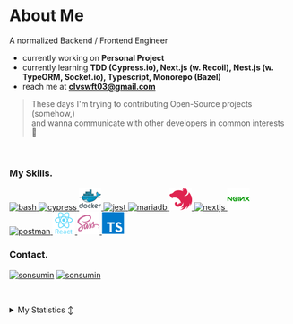 # About Me

A normalized Backend / Frontend Engineer

- currently working on **Personal Project**
- currently learning **TDD (Cypress.io), Next.js (w. Recoil), Nest.js (w. TypeORM, Socket.io), Typescript, Monorepo (Bazel)**
- reach me at **clvswft03@gmail.com**

> These days I'm trying to contributing Open-Source projects (somehow,)\
> and wanna communicate with other developers in common interests 💬

&nbsp;

<h3 align="left">My Skills.</h3>
<p align="left"> <a href="https://www.gnu.org/software/bash/" target="_blank" rel="noreferrer"> <img src="https://www.vectorlogo.zone/logos/gnu_bash/gnu_bash-icon.svg" alt="bash" width="40" height="40"/> </a> <a href="https://www.cypress.io" target="_blank" rel="noreferrer"> <img src="https://raw.githubusercontent.com/simple-icons/simple-icons/6e46ec1fc23b60c8fd0d2f2ff46db82e16dbd75f/icons/cypress.svg" alt="cypress" width="40" height="40"/> </a> <a href="https://www.docker.com/" target="_blank" rel="noreferrer"> <img src="https://raw.githubusercontent.com/devicons/devicon/master/icons/docker/docker-original-wordmark.svg" alt="docker" width="40" height="40"/> </a> <a href="https://jestjs.io" target="_blank" rel="noreferrer"> <img src="https://www.vectorlogo.zone/logos/jestjsio/jestjsio-icon.svg" alt="jest" width="40" height="40"/> </a> <a href="https://mariadb.org/" target="_blank" rel="noreferrer"> <img src="https://www.vectorlogo.zone/logos/mariadb/mariadb-icon.svg" alt="mariadb" width="40" height="40"/> </a> <a href="https://nestjs.com/" target="_blank" rel="noreferrer"> <img src="https://raw.githubusercontent.com/devicons/devicon/master/icons/nestjs/nestjs-plain.svg" alt="nestjs" width="40" height="40"/> </a> <a href="https://nextjs.org/" target="_blank" rel="noreferrer"> <img src="https://cdn.worldvectorlogo.com/logos/nextjs-2.svg" alt="nextjs" width="40" height="40"/> </a> <a href="https://www.nginx.com" target="_blank" rel="noreferrer"> <img src="https://raw.githubusercontent.com/devicons/devicon/master/icons/nginx/nginx-original.svg" alt="nginx" width="40" height="40"/> </a> <a href="https://postman.com" target="_blank" rel="noreferrer"> <img src="https://www.vectorlogo.zone/logos/getpostman/getpostman-icon.svg" alt="postman" width="40" height="40"/> </a> <a href="https://reactjs.org/" target="_blank" rel="noreferrer"> <img src="https://raw.githubusercontent.com/devicons/devicon/master/icons/react/react-original-wordmark.svg" alt="react" width="40" height="40"/> </a> <a href="https://sass-lang.com" target="_blank" rel="noreferrer"> <img src="https://raw.githubusercontent.com/devicons/devicon/master/icons/sass/sass-original.svg" alt="sass" width="40" height="40"/> </a> <a href="https://www.typescriptlang.org/" target="_blank" rel="noreferrer"> <img src="https://raw.githubusercontent.com/devicons/devicon/master/icons/typescript/typescript-original.svg" alt="typescript" width="40" height="40"/> </a> </p>

<h3 align="left">Contact.</h3>
<p align="left"> <a href="https://linkedin.com/in/sonsumin" target="blank"><img align="center" src="https://raw.githubusercontent.com/rahuldkjain/github-profile-readme-generator/master/src/images/icons/Social/github.svg" alt="sonsumin" height="30" width="40" /></a> <a href="https://linkedin.com/in/sonsumin" target="blank"><img align="center" src="https://raw.githubusercontent.com/rahuldkjain/github-profile-readme-generator/master/src/images/icons/Social/linked-in-alt.svg" alt="sonsumin" height="30" width="40" /></a>
</p>

&nbsp;

<details>
 <summary>My Statistics ↕️</summary>

<!--START_SECTION:waka-->
![Code Time](http://img.shields.io/badge/Code%20Time-871%20hrs%207%20mins-blue)

![Profile Views](http://img.shields.io/badge/Profile%20Views-0-blue)

**🐱 My GitHub Data** 

> 🏆 1,193 Contributions in the Year 2022
 > 
> 📦 12.5 MB Used in GitHub's Storage 
 > 
> 💼 Opted to Hire
 > 
> 📜 345 Public Repositories 
 > 
> 🔑 103 Private Repositories  
 > 
**I'm a Night 🦉** 

```text
🌞 Morning    19 commits     ███░░░░░░░░░░░░░░░░░░░░░░   15.45% 
🌆 Daytime    40 commits     ████████░░░░░░░░░░░░░░░░░   32.52% 
🌃 Evening    42 commits     ████████░░░░░░░░░░░░░░░░░   34.15% 
🌙 Night      22 commits     ████░░░░░░░░░░░░░░░░░░░░░   17.89%

```
📅 **I'm Most Productive on Thursday** 

```text
Monday       25 commits     █████░░░░░░░░░░░░░░░░░░░░   20.33% 
Tuesday      19 commits     ███░░░░░░░░░░░░░░░░░░░░░░   15.45% 
Wednesday    13 commits     ██░░░░░░░░░░░░░░░░░░░░░░░   10.57% 
Thursday     35 commits     ███████░░░░░░░░░░░░░░░░░░   28.46% 
Friday       10 commits     ██░░░░░░░░░░░░░░░░░░░░░░░   8.13% 
Saturday     8 commits      █░░░░░░░░░░░░░░░░░░░░░░░░   6.5% 
Sunday       13 commits     ██░░░░░░░░░░░░░░░░░░░░░░░   10.57%

```


📊 **This Week I Spent My Time On** 

```text
⌚︎ Time Zone: Asia/Seoul

💬 Programming Languages: 
Kotlin                   8 hrs 36 mins       ███████░░░░░░░░░░░░░░░░░░   28.52% 
Other                    7 hrs 5 mins        ██████░░░░░░░░░░░░░░░░░░░   23.52% 
XML                      3 hrs 7 mins        ██░░░░░░░░░░░░░░░░░░░░░░░   10.33% 
JSON                     2 hrs 40 mins       ██░░░░░░░░░░░░░░░░░░░░░░░   8.86% 
Python                   2 hrs 4 mins        █░░░░░░░░░░░░░░░░░░░░░░░░   6.87%

🔥 Editors: 
IntelliJ                 12 hrs 58 mins      ██████████░░░░░░░░░░░░░░░   43.01% 
Browser                  6 hrs 58 mins       █████░░░░░░░░░░░░░░░░░░░░   23.13% 
VS Code                  4 hrs 10 mins       ███░░░░░░░░░░░░░░░░░░░░░░   13.85% 
PyCharmCore              3 hrs 14 mins       ██░░░░░░░░░░░░░░░░░░░░░░░   10.73% 
Neovim                   2 hrs 47 mins       ██░░░░░░░░░░░░░░░░░░░░░░░   9.28%

💻 Operating System: 
Linux                    29 hrs 47 mins      ████████████████████████░   98.77% 
Windows                  22 mins             ░░░░░░░░░░░░░░░░░░░░░░░░░   1.23%

```

**I Mostly Code in JavaScript** 

```text
JavaScript               20 repos            ██████░░░░░░░░░░░░░░░░░░░   25.97% 
TypeScript               18 repos            █████░░░░░░░░░░░░░░░░░░░░   23.38% 
Shell                    9 repos             ███░░░░░░░░░░░░░░░░░░░░░░   11.69% 
CSS                      7 repos             ██░░░░░░░░░░░░░░░░░░░░░░░   9.09% 
HTML                     6 repos             ██░░░░░░░░░░░░░░░░░░░░░░░   7.79%

```


**Timeline**

![Chart not found](https://raw.githubusercontent.com/todaypp/todaypp/master/charts/bar_graph.png) 


 Last Updated on 30/05/2022 14:10:55 UTC
<!--END_SECTION:waka-->
</details>
